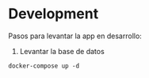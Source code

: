 # Development
Pasos para levantar la app en desarrollo:

1. Levantar la base de datos

```
docker-compose up -d
```



